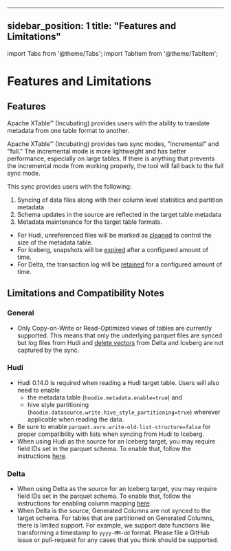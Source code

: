 ---

sidebar_position: 1
title: "Features and Limitations"
---------------------------------

import Tabs from '@theme/Tabs';
import TabItem from '@theme/TabItem';

# Features and Limitations

## Features

Apache XTable™ (Incubating) provides users with the ability to translate metadata from one table format to another.

Apache XTable™ (Incubating) provides two sync modes, "incremental" and "full." The incremental mode is more lightweight and has better performance, especially on large tables. If there is anything that prevents the incremental mode from working properly, the tool will fall back to the full sync mode.

This sync provides users with the following:   
1. Syncing of data files along with their column level statistics and partition metadata
2. Schema updates in the source are reflected in the target table metadata
3. Metadata maintenance for the target table formats.
* For Hudi, unreferenced files will be marked as [cleaned](https://hudi.apache.org/docs/hoodie_cleaner/) to control the size of the metadata table.
* For Iceberg, snapshots will be [expired](https://iceberg.apache.org/docs/latest/maintenance/#expire-snapshots) after a configured amount of time.
* For Delta, the transaction log will be [retained](https://docs.databricks.com/en/sql/language-manual/delta-vacuum.html) for a configured amount of time.

## Limitations and Compatibility Notes

### General

- Only Copy-on-Write or Read-Optimized views of tables are currently supported. This means that only the underlying parquet files are synced but log files from Hudi and [delete vectors](https://docs.delta.io/latest/delta-deletion-vectors.html#:~:text=Deletion%20vectors%20indicate%20changes%20to,is%20run%20on%20the%20table.) from Delta and Iceberg are not captured by the sync.

### Hudi

- Hudi 0.14.0 is required when reading a Hudi target table. Users will also need to enable
  - the metadata table (`hoodie.metadata.enable=true`) and
  - hive style partitioning (`hoodie.datasource.write.hive_style_partitioning=true`) wherever applicable when reading the data.
- Be sure to enable `parquet.avro.write-old-list-structure=false` for proper compatibility with lists when syncing from Hudi to Iceberg.
- When using Hudi as the source for an Iceberg target, you may require field IDs set in the parquet schema. To enable that, follow the instructions [here](https://github.com/apache/incubator-xtable/tree/main/hudi-support/extensions).

### Delta

- When using Delta as the source for an Iceberg target, you may require field IDs set in the parquet schema. To enable that, follow the instructions for enabling column mapping [here](https://docs.delta.io/latest/delta-column-mapping.html).
- When Delta is the source, Generated Columns are not synced to the target schema. For tables that are partitioned on Generated Columns, there is limited support. For example, we support date functions like transforming a timestamp to `yyyy-MM-dd` format. Please file a GitHub issue or pull-request for any cases that you think should be supported.

